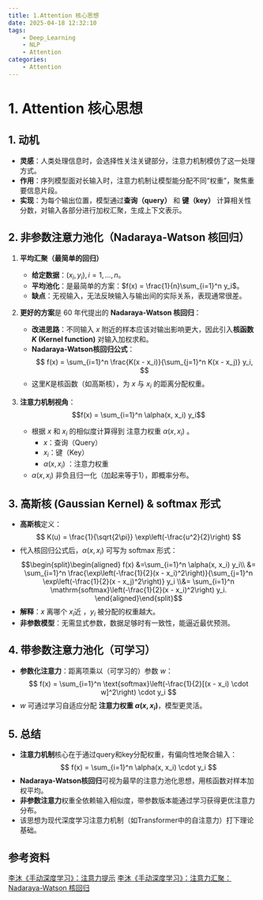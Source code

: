 ```yaml
---
title: 1.Attention 核心思想
date: 2025-04-18 12:32:10
tags:
    - Deep_Learning
    - NLP
    - Attention
categories:
    - Attention
---
```

# 1. Attention 核心思想

## 1. 动机

- **灵感**：人类处理信息时，会选择性关注关键部分，注意力机制模仿了这一处理方式。
- **作用**：序列模型面对长输入时，注意力机制让模型能分配不同“权重”，聚焦重要信息片段。
- **实现**：为每个输出位置，模型通过**查询（query）** 和 **键（key）** 计算相关性分数，对输入各部分进行加权汇聚，生成上下文表示。

## 2. 非参数注意力池化（Nadaraya-Watson 核回归）

1. **平均汇聚（最简单的回归）**
	- **给定数据**：$(x_i, y_i), i=1,\dots,n$。
	- **平均池化**：是最简单的方案：$f(x) = \frac{1}{n}\sum_{i=1}^n y_i$。
	- **缺点**：无视输入，无法反映输入与输出间的实际关系，表现通常很差。

2. **更好的方案**是 60 年代提出的 **Nadaraya-Watson 核回归**：
	- **改进思路**：不同输入 $x$ 附近的样本应该对输出影响更大，因此引入**核函数 $K$ (Kernel function)**  对输入加权求和。
	- **Nadaraya-Watson核回归公式**：
    $$
    f(x) = \sum_{i=1}^n \frac{K(x - x_i)}{\sum_{j=1}^n K(x - x_j)} y_i,
    $$
    - 这里$K$是核函数（如高斯核），为 $x$ 与 $x_i$ 的距离分配权重。

3. **注意力机制视角**：
	$$f(x) = \sum_{i=1}^n \alpha(x, x_i) y_i$$
	- 根据 $x$ 和 $x_i$ 的相似度计算得到 注意力权重 $\alpha(x, x_i)$ 。
		- $x$：查询（Query）
		- $x_i$：键（Key）
		- $\alpha(x, x_i)$ ：注意力权重
	- $\alpha(x, x_i)$ 非负且归一化（加起来等于1），即概率分布。

## 3. 高斯核 (Gaussian Kernel) & softmax 形式

- **高斯核**定义：
  $$
  K(u) = \frac{1}{\sqrt{2\pi}} \exp\left(-\frac{u^2}{2}\right)
  $$
- 代入核回归公式后，$\alpha(x, x_i)$ 可写为 softmax 形式：
	$$\begin{split}\begin{aligned} f(x) &=\sum_{i=1}^n \alpha(x, x_i) y_i\\ &= \sum_{i=1}^n \frac{\exp\left(-\frac{1}{2}(x - x_i)^2\right)}{\sum_{j=1}^n \exp\left(-\frac{1}{2}(x - x_j)^2\right)} y_i \\&= \sum_{i=1}^n \mathrm{softmax}\left(-\frac{1}{2}(x - x_i)^2\right) y_i. \end{aligned}\end{split}$$
 - **解释**：$x$ 离哪个 $x_i$近 ，$y_i$ 被分配的权重越大。
 - **非参数模型**：无需显式参数，数据足够时有一致性，能逼近最优预测。
 
## 4. 带参数注意力池化（可学习）

- **参数化注意力**：距离项乘以（可学习的）参数 $w$：
  $$
  f(x) = \sum_{i=1}^n \text{softmax}\left(-\frac{1}{2}[(x - x_i) \cdot w]^2\right) \cdot y_i
  $$
- $w$ 可通过学习自适应分配 **注意力权重 $\alpha(x, x_i)$**，模型更灵活。


## 5. 总结

- **注意力机制**核心在于通过query和key分配权重，有偏向性地聚合输入：
  $$
  f(x) = \sum_{i=1}^n \alpha(x, x_i) \cdot y_i
  $$
- **Nadaraya-Watson核回归**可视为最早的注意力池化思想，用核函数对样本加权平均。
- **非参数注意力**权重全依赖输入相似度，带参数版本能通过学习获得更优注意力分布。
- 该思想为现代深度学习注意力机制（如Transformer中的自注意力）打下理论基础。


## 参考资料

[李沐《手动深度学习》：注意力提示](https://zh.d2l.ai/chapter_attention-mechanisms/attention-cues.html)
[李沐《手动深度学习》：注意力汇聚：Nadaraya-Watson 核回归](https://zh.d2l.ai/chapter_attention-mechanisms/nadaraya-waston.html)
